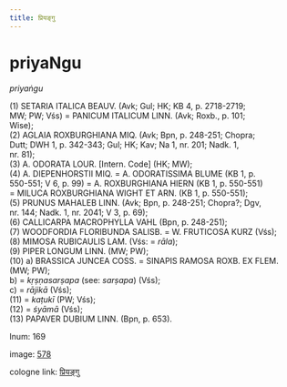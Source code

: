 ```yaml
---
title: प्रियङ्गु
---
```


# priyaNgu

<i>priyaṅgu</i>  <div n="P" />(1) <bot>SETARIA ITALICA BEAUV.</bot> (Avk; Gul; HK; KB 4, p. 2718-2719; <div n="lb" />MW; PW; Vśs) = <bot>PANICUM ITALICUM LINN.</bot> (Avk; Roxb., p. 101; <div n="lb" />Wise); <div n="P" />(2) <bot>AGLAIA ROXBURGHIANA MIQ.</bot> (Avk; Bpn, p. 248-251; Chopra; <div n="lb" />Dutt; DWH 1, p. 342-343; Gul; HK; Kav; Na 1, nr. 201; Nadk. 1, <div n="lb" />nr. 81); <div n="P" />(3) <bot>A. ODORATA LOUR.</bot> [Intern. Code] (HK; MW); <div n="P" />(4) <bot>A. DIEPENHORSTII MIQ.</bot> = <bot>A. ODORATISSIMA BLUME</bot> (KB 1, p. <div n="lb" />550-551; V 6, p. 99) = <bot>A. ROXBURGHIANA HIERN</bot> (KB 1, p. 550-551) <div n="lb" />= <bot>MILUCA ROXBURGHIANA WIGHT ET ARN.</bot> (KB 1, p. 550-551); <div n="P" />(5) <bot>PRUNUS MAHALEB LINN.</bot> (Avk; Bpn, p. 248-251; Chopra?; Dgv, <div n="lb" />nr. 144; Nadk. 1, nr. 2041; V 3, p. 69); <div n="P" />(6) <bot>CALLICARPA MACROPHYLLA VAHL</bot> (Bpn, p. 248-251); <div n="P" />(7) <bot>WOODFORDIA FLORIBUNDA SALISB.</bot> = <bot>W. FRUTICOSA KURZ</bot> (Vśs); <div n="P" />(8) <bot>MIMOSA RUBICAULIS LAM.</bot> (Vśs: = <i>rāla</i>); <div n="P" />(9) <bot>PIPER LONGUM LINN.</bot> (MW; PW); <div n="P" />(10) a) <bot>BRASSICA JUNCEA COSS.</bot> = <bot>SINAPIS RAMOSA ROXB. EX FLEM.</bot> <div n="lb" />(MW; PW); <div n="lb" />b) = <i>kṛṣṇasarṣapa</i> (see: <i>sarṣapa</i>) (Vśs); <div n="lb" />c) = <i>rājikā</i> (Vśs); <div n="P" />(11) = <i>kaṭukī</i> (PW; Vśs); <div n="P" />(12) = <i>śyāmā</i> (Vśs); <div n="P" />(13) <bot>PAPAVER DUBIUM LINN.</bot> (Bpn, p. 653).

lnum: 169

image: [578](https://www.sanskrit-lexicon.uni-koeln.de/scans/csl-apidev/servepdf.php?dict=snp&page=578)

cologne link: [प्रियङ्गु](https://sanskrit-lexicon.uni-koeln.de/scans/csl-apidev/getword.php?dict=snp&key=प्रियङ्गु)

